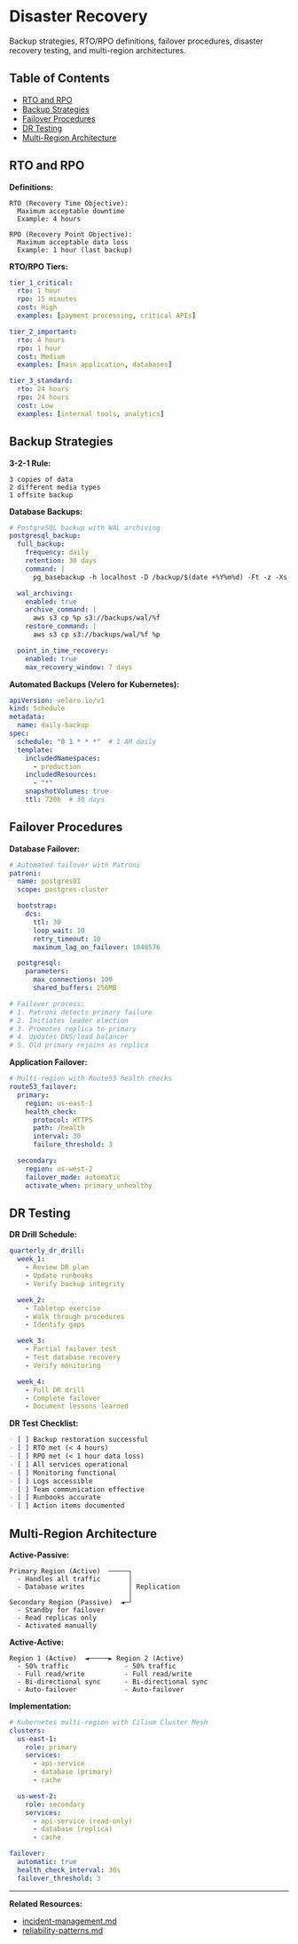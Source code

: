 # Disaster Recovery

Backup strategies, RTO/RPO definitions, failover procedures, disaster recovery testing, and multi-region architectures.

## Table of Contents

- [RTO and RPO](#rto-and-rpo)
- [Backup Strategies](#backup-strategies)
- [Failover Procedures](#failover-procedures)
- [DR Testing](#dr-testing)
- [Multi-Region Architecture](#multi-region-architecture)

## RTO and RPO

**Definitions:**
```
RTO (Recovery Time Objective):
  Maximum acceptable downtime
  Example: 4 hours

RPO (Recovery Point Objective):
  Maximum acceptable data loss
  Example: 1 hour (last backup)
```

**RTO/RPO Tiers:**
```yaml
tier_1_critical:
  rto: 1 hour
  rpo: 15 minutes
  cost: High
  examples: [payment processing, critical APIs]

tier_2_important:
  rto: 4 hours
  rpo: 1 hour
  cost: Medium
  examples: [main application, databases]

tier_3_standard:
  rto: 24 hours
  rpo: 24 hours
  cost: Low
  examples: [internal tools, analytics]
```

## Backup Strategies

**3-2-1 Rule:**
```
3 copies of data
2 different media types
1 offsite backup
```

**Database Backups:**
```yaml
# PostgreSQL backup with WAL archiving
postgresql_backup:
  full_backup:
    frequency: daily
    retention: 30 days
    command: |
      pg_basebackup -h localhost -D /backup/$(date +%Y%m%d) -Ft -z -Xs

  wal_archiving:
    enabled: true
    archive_command: |
      aws s3 cp %p s3://backups/wal/%f
    restore_command: |
      aws s3 cp s3://backups/wal/%f %p

  point_in_time_recovery:
    enabled: true
    max_recovery_window: 7 days
```

**Automated Backups (Velero for Kubernetes):**
```yaml
apiVersion: velero.io/v1
kind: Schedule
metadata:
  name: daily-backup
spec:
  schedule: "0 1 * * *"  # 1 AM daily
  template:
    includedNamespaces:
      - production
    includedResources:
      - "*"
    snapshotVolumes: true
    ttl: 720h  # 30 days
```

## Failover Procedures

**Database Failover:**
```yaml
# Automated failover with Patroni
patroni:
  name: postgres01
  scope: postgres-cluster

  bootstrap:
    dcs:
      ttl: 30
      loop_wait: 10
      retry_timeout: 10
      maximum_lag_on_failover: 1048576

  postgresql:
    parameters:
      max_connections: 100
      shared_buffers: 256MB

# Failover process:
# 1. Patroni detects primary failure
# 2. Initiates leader election
# 3. Promotes replica to primary
# 4. Updates DNS/load balancer
# 5. Old primary rejoins as replica
```

**Application Failover:**
```yaml
# Multi-region with Route53 health checks
route53_failover:
  primary:
    region: us-east-1
    health_check:
      protocol: HTTPS
      path: /health
      interval: 30
      failure_threshold: 3

  secondary:
    region: us-west-2
    failover_mode: automatic
    activate_when: primary_unhealthy
```

## DR Testing

**DR Drill Schedule:**
```yaml
quarterly_dr_drill:
  week_1:
    - Review DR plan
    - Update runbooks
    - Verify backup integrity

  week_2:
    - Tabletop exercise
    - Walk through procedures
    - Identify gaps

  week_3:
    - Partial failover test
    - Test database recovery
    - Verify monitoring

  week_4:
    - Full DR drill
    - Complete failover
    - Document lessons learned
```

**DR Test Checklist:**
```markdown
- [ ] Backup restoration successful
- [ ] RTO met (< 4 hours)
- [ ] RPO met (< 1 hour data loss)
- [ ] All services operational
- [ ] Monitoring functional
- [ ] Logs accessible
- [ ] Team communication effective
- [ ] Runbooks accurate
- [ ] Action items documented
```

## Multi-Region Architecture

**Active-Passive:**
```
Primary Region (Active)  ─────┐
  - Handles all traffic       │
  - Database writes           │ Replication
                              │
Secondary Region (Passive)  ◄─┘
  - Standby for failover
  - Read replicas only
  - Activated manually
```

**Active-Active:**
```
Region 1 (Active)  ◄─────► Region 2 (Active)
  - 50% traffic              - 50% traffic
  - Full read/write          - Full read/write
  - Bi-directional sync      - Bi-directional sync
  - Auto-failover            - Auto-failover
```

**Implementation:**
```yaml
# Kubernetes multi-region with Cilium Cluster Mesh
clusters:
  us-east-1:
    role: primary
    services:
      - api-service
      - database (primary)
      - cache

  us-west-2:
    role: secondary
    services:
      - api-service (read-only)
      - database (replica)
      - cache

failover:
  automatic: true
  health_check_interval: 30s
  failover_threshold: 3
```

---

**Related Resources:**
- [incident-management.md](incident-management.md)
- [reliability-patterns.md](reliability-patterns.md)
